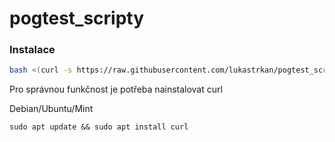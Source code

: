 # pogtest_scripty
### Instalace
```bash
bash <(curl -s https://raw.githubusercontent.com/lukastrkan/pogtest_scripty/main/install.sh)
```
Pro správnou funkčnost je potřeba nainstalovat curl

Debian/Ubuntu/Mint
```
sudo apt update && sudo apt install curl
```
